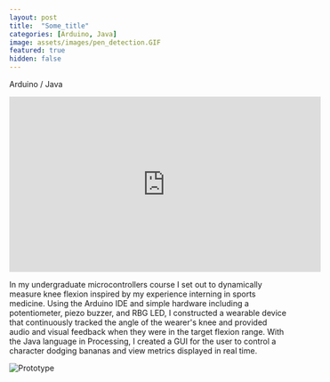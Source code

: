 ```yaml
---
layout: post
title:  "Some_title"
categories: [Arduino, Java]
image: assets/images/pen_detection.GIF
featured: true
hidden: false
---
```

Arduino / Java

<iframe width="560" height="315" src="https://www.youtube.com/embed/y7gj5ZHXqNU" title="YouTube video player" frameborder="0" allow="accelerometer; autoplay; clipboard-write; encrypted-media; gyroscope; picture-in-picture" allowfullscreen></iframe>

In my undergraduate microcontrollers course I set out to dynamically measure knee flexion inspired by my experience interning in sports medicine. Using the Arduino IDE and simple hardware including a potentiometer, piezo buzzer, and RBG LED, I constructed a wearable device that continuously tracked the angle of the wearer's knee and provided audio and visual feedback when they were in the target flexion range. With the Java language in Processing, I created a GUI for the user to control a character dodging bananas and view metrics displayed in real time.


![Prototype](https://algarv.github.io/Portfolio/assets/images/arduino.jpeg)

